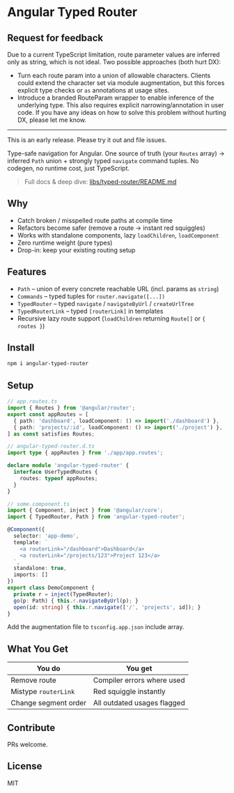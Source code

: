 # Angular Typed Router

## Request for feedback
Due to a current TypeScript limitation, route parameter values are inferred only as string, which is not ideal. Two possible approaches (both hurt DX):
- Turn each route param into a union of allowable characters. Clients could extend the character set via module augmentation, but this forces explicit type checks or `as` annotations at usage sites.
- Introduce a branded RouteParam<T> wrapper to enable inference of the underlying type. This also requires explicit narrowing/annotation in user code.
If you have any ideas on how to solve this problem without hurting DX, please let me know.
---
This is an early release. Please try it out and file issues.

Type-safe navigation for Angular. One source of truth (your `Routes` array) → inferred `Path` union + strongly typed `navigate` command tuples. No codegen, no runtime cost, just TypeScript.

> Full docs & deep dive: [libs/typed-router/README.md](./libs/typed-router/README.md)

## Why
- Catch broken / misspelled route paths at compile time
- Refactors become safer (remove a route → instant red squiggles)
- Works with standalone components, lazy `loadChildren`, `loadComponent`
- Zero runtime weight (pure types)
- Drop-in: keep your existing routing setup

## Features
- `Path` – union of every concrete reachable URL (incl. params as `string`)
- `Commands` – typed tuples for `router.navigate([...])`
- `TypedRouter` – typed `navigate` / `navigateByUrl` / `createUrlTree`
- `TypedRouterLink` – typed `[routerLink]` in templates
- Recursive lazy route support (`loadChildren` returning `Route[]` or `{ routes }`)

## Install
```bash
npm i angular-typed-router
```

## Setup
```ts
// app.routes.ts
import { Routes } from '@angular/router';
export const appRoutes = [
  { path: 'dashboard', loadComponent: () => import('./dashboard') },
  { path: 'projects/:id', loadComponent: () => import('./project') },
] as const satisfies Routes;
```
```ts
// angular-typed-router.d.ts
import type { appRoutes } from './app/app.routes';

declare module 'angular-typed-router' {
  interface UserTypedRoutes {
    routes: typeof appRoutes;
  }
}
```
```ts
// some.component.ts
import { Component, inject } from '@angular/core';
import { TypedRouter, Path } from 'angular-typed-router';

@Component({
  selector: 'app-demo',
  template: `
    <a routerLink="/dashboard">Dashboard</a>
    <a routerLink="/projects/123">Project 123</a>
  `,
  standalone: true,
  imports: []
})
export class DemoComponent {
  private r = inject(TypedRouter);
  go(p: Path) { this.r.navigateByUrl(p); }
  open(id: string) { this.r.navigate(['/', 'projects', id]); }
}
```
Add the augmentation file to `tsconfig.app.json` include array.

## What You Get
| You do | You get |
|-------|---------|
| Remove route | Compiler errors where used |
| Mistype `routerLink` | Red squiggle instantly |
| Change segment order | All outdated usages flagged |


## Contribute
PRs welcome.

## License
MIT

